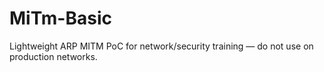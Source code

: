 # MiTm-Basic
Lightweight ARP MITM PoC for network/security training — do not use on production networks.
